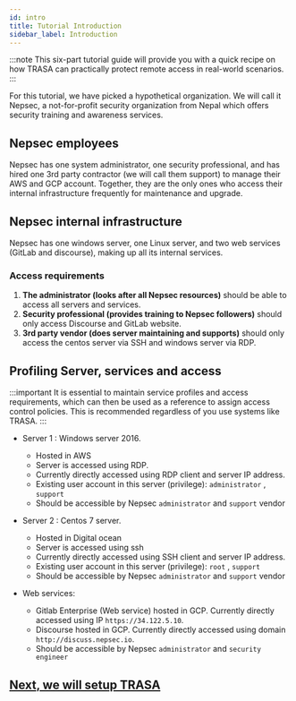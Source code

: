 ```yaml
---
id: intro
title: Tutorial Introduction
sidebar_label: Introduction
---
```


:::note
This six-part tutorial guide will provide you with a quick recipe on how TRASA can practically protect remote access in real-world scenarios.
:::

For this tutorial, we have picked a hypothetical organization. We will call it Nepsec, a not-for-profit security organization from Nepal which offers security training and awareness services.

## Nepsec employees

Nepsec has one system administrator, one security professional, and has hired one 3rd party contractor (we will call them support) to manage their AWS and GCP account. Together, they are the only ones who access their internal infrastructure frequently for maintenance and upgrade.

## Nepsec internal infrastructure

Nepsec has one windows server, one Linux server, and two web services (GitLab and discourse), making up all its internal services.

### Access requirements

1. **The administrator (looks after all Nepsec resources)** should be able to access all servers and services.
2. **Security professional (provides training to Nepsec followers)** should only access Discourse and GitLab website.
3. **3rd party vendor (does server maintaining and supports)** should only access the centos server via SSH and windows server via RDP.

## Profiling Server, services and access

:::important
It is essential to maintain service profiles and access requirements, which can then be used as a reference to assign access control policies. This is recommended regardless of you use systems like TRASA.
:::

- Server 1 : Windows server 2016.
  - Hosted in AWS
  - Server is accessed using RDP.
  - Currently directly accessed using RDP client and server IP address.
  - Existing user account in this server (privilege): `administrator` , `support`
  - Should be accessible by Nepsec `administrator` and `support` vendor
- Server 2 : Centos 7 server.

  - Hosted in Digital ocean
  - Server is accessed using ssh
  - Currently directly accessed using SSH client and server IP address.
  - Existing user account in this server (privilege): `root` , `support`
  - Should be accessible by Nepsec `administrator` and `support` vendor

- Web services:
  - Gitlab Enterprise (Web service) hosted in GCP. Currently directly accessed using IP `https://34.122.5.10`.
  - Discourse hosted in GCP. Currently directly accessed using domain `http://discuss.nepsec.io`.
  - Should be accessible by Nepsec `administrator` and `security engineer`

## [Next, we will setup TRASA](./setup-trasa.md)
